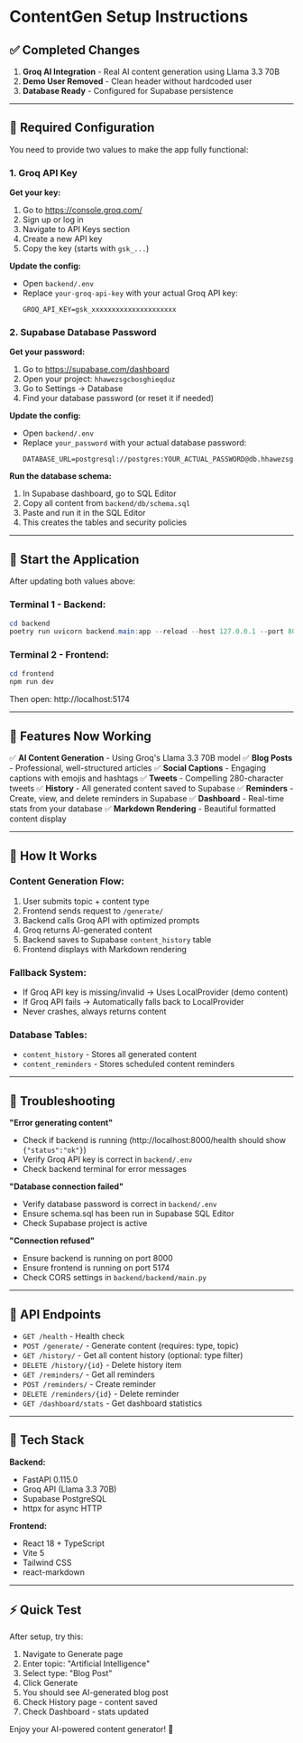 # ContentGen Setup Instructions

## ✅ Completed Changes

1. **Groq AI Integration** - Real AI content generation using Llama 3.3 70B
2. **Demo User Removed** - Clean header without hardcoded user
3. **Database Ready** - Configured for Supabase persistence

---

## 🔑 Required Configuration

You need to provide two values to make the app fully functional:

### 1. Groq API Key

**Get your key:**
1. Go to https://console.groq.com/
2. Sign up or log in
3. Navigate to API Keys section
4. Create a new API key
5. Copy the key (starts with `gsk_...`)

**Update the config:**
- Open `backend/.env`
- Replace `your-groq-api-key` with your actual Groq API key:
  ```
  GROQ_API_KEY=gsk_xxxxxxxxxxxxxxxxxxxxx
  ```

### 2. Supabase Database Password

**Get your password:**
1. Go to https://supabase.com/dashboard
2. Open your project: `hhawezsgcbosghieqduz`
3. Go to Settings → Database
4. Find your database password (or reset it if needed)

**Update the config:**
- Open `backend/.env`
- Replace `your_password` with your actual database password:
  ```
  DATABASE_URL=postgresql://postgres:YOUR_ACTUAL_PASSWORD@db.hhawezsgcbosghieqduz.supabase.co:5432/postgres
  ```

**Run the database schema:**
1. In Supabase dashboard, go to SQL Editor
2. Copy all content from `backend/db/schema.sql`
3. Paste and run it in the SQL Editor
4. This creates the tables and security policies

---

## 🚀 Start the Application

After updating both values above:

### Terminal 1 - Backend:
```powershell
cd backend
poetry run uvicorn backend.main:app --reload --host 127.0.0.1 --port 8000
```

### Terminal 2 - Frontend:
```powershell
cd frontend
npm run dev
```

Then open: http://localhost:5174

---

## 🎯 Features Now Working

✅ **AI Content Generation** - Using Groq's Llama 3.3 70B model
✅ **Blog Posts** - Professional, well-structured articles
✅ **Social Captions** - Engaging captions with emojis and hashtags
✅ **Tweets** - Compelling 280-character tweets
✅ **History** - All generated content saved to Supabase
✅ **Reminders** - Create, view, and delete reminders in Supabase
✅ **Dashboard** - Real-time stats from your database
✅ **Markdown Rendering** - Beautiful formatted content display

---

## 🔧 How It Works

### Content Generation Flow:
1. User submits topic + content type
2. Frontend sends request to `/generate/`
3. Backend calls Groq API with optimized prompts
4. Groq returns AI-generated content
5. Backend saves to Supabase `content_history` table
6. Frontend displays with Markdown rendering

### Fallback System:
- If Groq API key is missing/invalid → Uses LocalProvider (demo content)
- If Groq API fails → Automatically falls back to LocalProvider
- Never crashes, always returns content

### Database Tables:
- `content_history` - Stores all generated content
- `content_reminders` - Stores scheduled content reminders

---

## 🐛 Troubleshooting

**"Error generating content"**
- Check if backend is running (http://localhost:8000/health should show `{"status":"ok"}`)
- Verify Groq API key is correct in `backend/.env`
- Check backend terminal for error messages

**"Database connection failed"**
- Verify database password is correct in `backend/.env`
- Ensure schema.sql has been run in Supabase SQL Editor
- Check Supabase project is active

**"Connection refused"**
- Ensure backend is running on port 8000
- Ensure frontend is running on port 5174
- Check CORS settings in `backend/backend/main.py`

---

## 📝 API Endpoints

- `GET /health` - Health check
- `POST /generate/` - Generate content (requires: type, topic)
- `GET /history/` - Get all content history (optional: type filter)
- `DELETE /history/{id}` - Delete history item
- `GET /reminders/` - Get all reminders
- `POST /reminders/` - Create reminder
- `DELETE /reminders/{id}` - Delete reminder
- `GET /dashboard/stats` - Get dashboard statistics

---

## 🎨 Tech Stack

**Backend:**
- FastAPI 0.115.0
- Groq API (Llama 3.3 70B)
- Supabase PostgreSQL
- httpx for async HTTP

**Frontend:**
- React 18 + TypeScript
- Vite 5
- Tailwind CSS
- react-markdown

---

## ⚡ Quick Test

After setup, try this:
1. Navigate to Generate page
2. Enter topic: "Artificial Intelligence"
3. Select type: "Blog Post"
4. Click Generate
5. You should see AI-generated blog post
6. Check History page - content saved
7. Check Dashboard - stats updated

Enjoy your AI-powered content generator! 🚀
